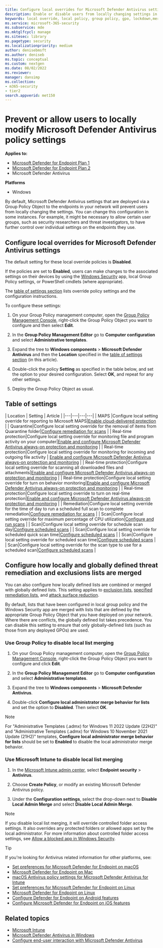 ```yaml
---
title: Configure local overrides for Microsoft Defender Antivirus settings
description: Enable or disable users from locally changing settings in Microsoft Defender Antivirus.
keywords: local override, local policy, group policy, gpo, lockdown,merge, lists
ms.service: microsoft-365-security
ms.subservice: mde
ms.mktglfcycl: manage
ms.sitesec: library
ms.pagetype: security
ms.localizationpriority: medium
author: denisebmsft
ms.author: deniseb
ms.topic: conceptual
ms.custom: nextgen
ms.date: 08/02/2022
ms.reviewer: 
manager: dansimp
ms.collection: 
- m365-security
- tier2
search.appverid: met150
---
```


# Prevent or allow users to locally modify Microsoft Defender Antivirus policy settings


**Applies to:**

- [Microsoft Defender for Endpoint Plan 1](https://go.microsoft.com/fwlink/p/?linkid=2154037)
- [Microsoft Defender for Endpoint Plan 2](https://go.microsoft.com/fwlink/p/?linkid=2154037)
- Microsoft Defender Antivirus

**Platforms**
- Windows

By default, Microsoft Defender Antivirus settings that are deployed via a Group Policy Object to the endpoints in your network will prevent users from locally changing the settings. You can change this configuration in some instances. For example, it might be necessary to allow certain user groups, such as security researchers and threat investigators, to have further control over individual settings on the endpoints they use.

## Configure local overrides for Microsoft Defender Antivirus settings

The default setting for these local override policies is **Disabled**.

If the policies are set to **Enabled**, users can make changes to the associated settings on their devices by using the [Windows Security](microsoft-defender-security-center-antivirus.md) app, local Group Policy settings, or PowerShell cmdlets (where appropriate).

The [table of settings section](#table-of-settings) lists override policy settings and the configuration instructions.

To configure these settings:

1. On your Group Policy management computer, open the [Group Policy Management Console](/previous-versions/windows/it-pro/windows-server-2008-R2-and-2008/cc731212(v=ws.11)), right-click the Group Policy Object you want to configure and then select **Edit**.

2. In the **Group Policy Management Editor** go to **Computer configuration** and select **Administrative templates**.

3. Expand the tree to **Windows components** > **Microsoft Defender Antivirus** and then the **Location** specified in the [table of settings section](#table-of-settings) (in this article).

4. Double-click the policy **Setting** as specified in the table below, and set the option to your desired configuration. Select **OK**, and repeat for any other settings.

5. Deploy the Group Policy Object as usual.

## Table of settings

| Location | Setting | Article |
|---|---|---|---|
| MAPS |Configure local setting override for reporting to Microsoft MAPS|[Enable cloud-delivered protection](enable-cloud-protection-microsoft-defender-antivirus.md) |
| Quarantine|Configure local setting override for the removal of items from Quarantine folder|[Configure remediation for scans](configure-remediation-microsoft-defender-antivirus.md) |
| Real-time protection|Configure local setting override for monitoring file and program activity on your computer|[Enable and configure Microsoft Defender Antivirus always-on protection and monitoring](configure-real-time-protection-microsoft-defender-antivirus.md) |
| Real-time protection|Configure local setting override for monitoring for incoming and outgoing file activity | [Enable and configure Microsoft Defender Antivirus always-on protection and monitoring](configure-real-time-protection-microsoft-defender-antivirus.md) |
| Real-time protection|Configure local setting override for scanning all downloaded files and attachments|[Enable and configure Microsoft Defender Antivirus always-on protection and monitoring](configure-real-time-protection-microsoft-defender-antivirus.md) |
| Real-time protection|Configure local setting override for turn on behavior monitoring|[Enable and configure Microsoft Defender Antivirus always-on protection and monitoring](configure-real-time-protection-microsoft-defender-antivirus.md) |
| Real-time protection|Configure local setting override to turn on real-time protection|[Enable and configure Microsoft Defender Antivirus always-on protection and monitoring](configure-real-time-protection-microsoft-defender-antivirus.md) |
| Remediation|Configure local setting override for the time of day to run a scheduled full scan to complete remediation|[Configure remediation for scans](configure-remediation-microsoft-defender-antivirus.md) |
| Scan|Configure local setting override for maximum percentage of CPU utilization|[Configure and run scans](run-scan-microsoft-defender-antivirus.md) |
| Scan|Configure local setting override for schedule scan day|[Configure scheduled scans](scheduled-catch-up-scans-microsoft-defender-antivirus.md) |
| Scan|Configure local setting override for scheduled quick scan time|[Configure scheduled scans](scheduled-catch-up-scans-microsoft-defender-antivirus.md) |
| Scan|Configure local setting override for scheduled scan time|[Configure scheduled scans](scheduled-catch-up-scans-microsoft-defender-antivirus.md) |
| Scan|Configure local setting override for the scan type to use for a scheduled scan|[Configure scheduled scans](scheduled-catch-up-scans-microsoft-defender-antivirus.md) |

<a id="merge-lists"></a>

## Configure how locally and globally defined threat remediation and exclusions lists are merged

You can also configure how locally defined lists are combined or merged with globally defined lists. This setting applies to [exclusion lists](configure-exclusions-microsoft-defender-antivirus.md), [specified remediation lists](configure-remediation-microsoft-defender-antivirus.md), and [attack surface reduction](/windows/security/threat-protection/microsoft-defender-atp/attack-surface-reduction).

By default, lists that have been configured in local group policy and the Windows Security app are merged with lists that are defined by the appropriate Group Policy Object that you have deployed on your network. Where there are conflicts, the globally defined list takes precedence. You can disable this setting to ensure that only globally-defined lists (such as those from any deployed GPOs) are used.

### Use Group Policy to disable local list merging

1. On your Group Policy management computer, open the [Group Policy Management Console](/previous-versions/windows/it-pro/windows-server-2008-R2-and-2008/cc731212(v=ws.11)), right-click the Group Policy Object you want to configure and click **Edit**.

2. In the **Group Policy Management Editor** go to **Computer configuration** and select **Administrative templates**.

3. Expand the tree to **Windows components** > **Microsoft Defender Antivirus**.

4. Double-click **Configure local administrator merge behavior for lists** and set the option to **Disabled**. Then select **OK**.

> [!NOTE]
> For "Administrative Templates (.admx) for Windows 11 2022 Update (22H2)" and "Administrative Templates (.admx) for Windows 10 November 2021 Update (21H2)" templates, **Configure local administrator merge behavior for lists** should be set to **Enabled** to disable the local administrator merge behavior.

### Use Microsoft Intune to disable local list merging

1. In the [Microsoft Intune admin center](https://endpoint.microsoft.com), select **Endpoint security** > **Antivirus**.

2. Choose **Create Policy**, or modify an existing Microsoft Defender Antivirus policy.

3. Under the **Configuration settings**, select the drop-down next to **Disable Local Admin Merge** and select **Disable Local Admin Merge**.

> [!NOTE]
> If you disable local list merging, it will override controlled folder access settings. It also overrides any protected folders or allowed apps set by the local administrator. For more information about controlled folder access settings, see [Allow a blocked app in Windows Security](https://support.microsoft.com/help/4046851/windows-10-allow-blocked-app-windows-security).

> [!TIP]
> If you're looking for Antivirus related information for other platforms, see:
> - [Set preferences for Microsoft Defender for Endpoint on macOS](mac-preferences.md)
> - [Microsoft Defender for Endpoint on Mac](microsoft-defender-endpoint-mac.md)
> - [macOS Antivirus policy settings for Microsoft Defender Antivirus for Intune](/mem/intune/protect/antivirus-microsoft-defender-settings-macos)
> - [Set preferences for Microsoft Defender for Endpoint on Linux](linux-preferences.md)
> - [Microsoft Defender for Endpoint on Linux](microsoft-defender-endpoint-linux.md)
> - [Configure Defender for Endpoint on Android features](android-configure.md)
> - [Configure Microsoft Defender for Endpoint on iOS features](ios-configure-features.md)

## Related topics

- [Microsoft Intune](/protect/advanced-threat-protection-configure)
- [Microsoft Defender Antivirus in Windows](microsoft-defender-antivirus-in-windows-10.md)
- [Configure end-user interaction with Microsoft Defender Antivirus](configure-end-user-interaction-microsoft-defender-antivirus.md)
